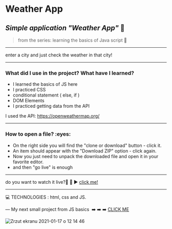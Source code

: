 <h1> Weather App </h1>

 
*<h2>Simple application  "Weather App"* :blue_book:</h2>
>from the series: learning the basics of Java script  :muscle:

----


enter a city and just check the weather in that city!



-------

<h3>What did I use in the project? What have I learned?</h3>

* I learned the basics of JS here
* I practiced CSS
* conditional statement ( else, if )
* DOM Elements 
* I practiced getting data from the API

I used the API: https://openweathermap.org/




-----

<h3>How to open a file? :eyes: </h3>

* On the right side you will find the "clone or download" button - click it.
* An item should appear with the "Download ZIP" option - click again.
* Now you just need to unpack the downloaded file and open it in your favorite editor.
* and then "go live" is enough

-----

do you want to watch it live?📲 :calling:  :arrow_forward:   [click me!](https://martynakil.github.io/weather-app/html.html)

-----


:computer: TECHNOLOGIES : html, css and JS.

—
My next small project from JS basics  :arrow_right: :arrow_right: :arrow_right: [CLICK ME ](https://github.com/martynakil/simple-converter-F-C)






![Zrzut ekranu 2021-01-17 o 12 14 46](https://user-images.githubusercontent.com/59742201/104838829-a37eee00-58bd-11eb-8a2d-d7ccf8241722.png)

